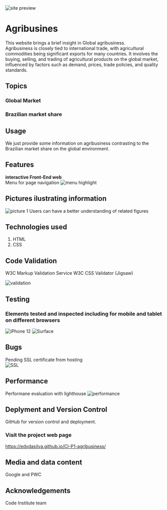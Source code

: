 <img src="images/ami1.PNG" alt="site preview">

# Agribusines

This website brings a brief insight in Global agribusiness.
<br>
Agribusiness is closely tied to international trade, with agricultural commodities being significant exports for many countries. It involves the buying, selling, and trading of agricultural products on the global market, influenced by factors such as demand, prices, trade policies, and quality standards.
<br>

## Topics

### Global Market

### Brazilian market share

## Usage
We just provide some information on agribusiness contrasting to the Brazilian market share on the global environment.

## Features
<b>interactive Front-End web</b>
<br>
Menu for page navigation
<img src="images/pagesnav.PNG" alt="menu highlight">
 <br>

## Pictures ilustrating information
<img src="images/valuechain.PNG" alt="picture 1">
Users can have a better understanding of related figures
<br>

## Technologies used

<ol>
    <li>HTML</li>
    <li>CSS</li>
</ol>



## Code Validation
W3C Markup Validation Service
W3C CSS Validator (Jigsaw)

<img src="images/w3cval.PNG" alt="validation">
<br>

## Testing
### Elements tested and inspected including for mobile and tablet on different browsers 
<img src="images/iphone12.PNG" alt="iPhone 12">
<img src="images/surface.PNG" alt="Surface">

## Bugs
Pending SSL certificate from hosting
<br> 
<img src="images/ssl.PNG" alt="SSL">

## Performance
Performane evaluation with lighthouse
<img src="images/lighthouse.PNG" alt="performance">

##  Deplyment and Version Control

GitHub for version control and deployment.
<br>

### Visit the project web page
https://edydasilva.github.io/CI-P1-agribusiness/


## Media and data content

Google and PWC

## Acknowledgements

Code Institute team
